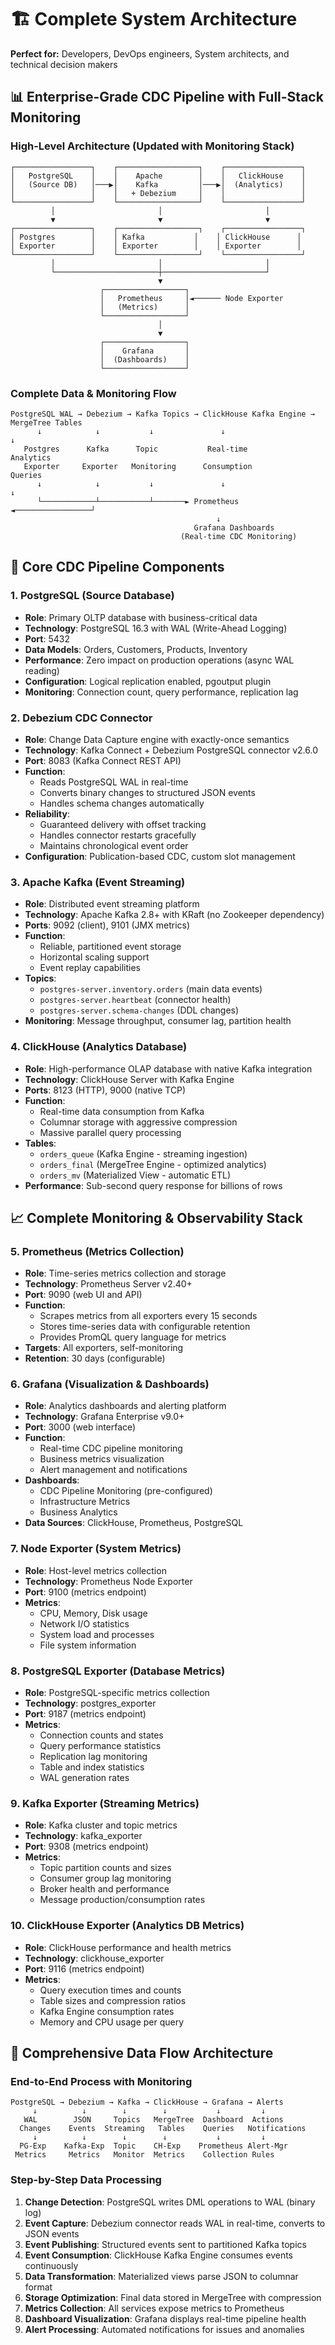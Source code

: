 # 🏗️ Complete System Architecture

**Perfect for:** Developers, DevOps engineers, System architects, and technical decision makers

## 📊 Enterprise-Grade CDC Pipeline with Full-Stack Monitoring

### High-Level Architecture (Updated with Monitoring Stack)
```
┌─────────────────┐    ┌──────────────────┐    ┌─────────────────┐
│   PostgreSQL    │    │    Apache        │    │   ClickHouse    │
│   (Source DB)   │───▶│    Kafka         │───▶│  (Analytics)    │
│                 │    │   + Debezium     │    │                 │
└─────────────────┘    └──────────────────┘    └─────────────────┘
         │                       │                       │
         ▼                       ▼                       ▼
┌─────────────────┐    ┌──────────────────┐    ┌─────────────────┐
│ Postgres        │    │ Kafka           │    │ ClickHouse      │
│ Exporter        │    │ Exporter        │    │ Exporter        │
└─────────────────┘    └──────────────────┘    └─────────────────┘
         │                       │                       │
         └───────────────────────┼───────────────────────┘
                                 ▼
                    ┌──────────────────┐
                    │   Prometheus     │◄────── Node Exporter
                    │   (Metrics)      │
                    └──────────────────┘
                                 │
                                 ▼
                    ┌──────────────────┐
                    │    Grafana       │
                    │  (Dashboards)    │
                    └──────────────────┘
```

### Complete Data & Monitoring Flow
```
PostgreSQL WAL → Debezium → Kafka Topics → ClickHouse Kafka Engine → MergeTree Tables
      ↓            ↓           ↓               ↓                        ↓
   Postgres      Kafka      Topic           Real-time               Analytics
   Exporter     Exporter   Monitoring      Consumption             Queries
      ↓            ↓           ↓               ↓                        ↓
      └────────────┴───────────┴───────► Prometheus ◄─────────────────┘
                                              ↓
                                         Grafana Dashboards
                                      (Real-time CDC Monitoring)
```

## 🎯 Core CDC Pipeline Components

### 1. **PostgreSQL (Source Database)**
- **Role**: Primary OLTP database with business-critical data
- **Technology**: PostgreSQL 16.3 with WAL (Write-Ahead Logging)
- **Port**: 5432
- **Data Models**: Orders, Customers, Products, Inventory
- **Performance**: Zero impact on production operations (async WAL reading)
- **Configuration**: Logical replication enabled, pgoutput plugin
- **Monitoring**: Connection count, query performance, replication lag

### 2. **Debezium CDC Connector**
- **Role**: Change Data Capture engine with exactly-once semantics  
- **Technology**: Kafka Connect + Debezium PostgreSQL connector v2.6.0
- **Port**: 8083 (Kafka Connect REST API)
- **Function**: 
  - Reads PostgreSQL WAL in real-time
  - Converts binary changes to structured JSON events
  - Handles schema changes automatically
- **Reliability**: 
  - Guaranteed delivery with offset tracking
  - Handles connector restarts gracefully
  - Maintains chronological event order
- **Configuration**: Publication-based CDC, custom slot management

### 3. **Apache Kafka (Event Streaming)**
- **Role**: Distributed event streaming platform
- **Technology**: Apache Kafka 2.8+ with KRaft (no Zookeeper dependency)
- **Ports**: 9092 (client), 9101 (JMX metrics)
- **Function**:
  - Reliable, partitioned event storage
  - Horizontal scaling support
  - Event replay capabilities
- **Topics**: 
  - `postgres-server.inventory.orders` (main data events)
  - `postgres-server.heartbeat` (connector health)
  - `postgres-server.schema-changes` (DDL changes)
- **Monitoring**: Message throughput, consumer lag, partition health

### 4. **ClickHouse (Analytics Database)**
- **Role**: High-performance OLAP database with native Kafka integration
- **Technology**: ClickHouse Server with Kafka Engine
- **Ports**: 8123 (HTTP), 9000 (native TCP)
- **Function**:
  - Real-time data consumption from Kafka
  - Columnar storage with aggressive compression
  - Massive parallel query processing
- **Tables**:
  - `orders_queue` (Kafka Engine - streaming ingestion)
  - `orders_final` (MergeTree Engine - optimized analytics)
  - `orders_mv` (Materialized View - automatic ETL)
- **Performance**: Sub-second query response for billions of rows

## 📈 Complete Monitoring & Observability Stack

### 5. **Prometheus (Metrics Collection)**
- **Role**: Time-series metrics collection and storage
- **Technology**: Prometheus Server v2.40+
- **Port**: 9090 (web UI and API)
- **Function**:
  - Scrapes metrics from all exporters every 15 seconds
  - Stores time-series data with configurable retention
  - Provides PromQL query language for metrics
- **Targets**: All exporters, self-monitoring
- **Retention**: 30 days (configurable)

### 6. **Grafana (Visualization & Dashboards)**
- **Role**: Analytics dashboards and alerting platform
- **Technology**: Grafana Enterprise v9.0+
- **Port**: 3000 (web interface)
- **Function**:
  - Real-time CDC pipeline monitoring
  - Business metrics visualization  
  - Alert management and notifications
- **Dashboards**: 
  - CDC Pipeline Monitoring (pre-configured)
  - Infrastructure Metrics
  - Business Analytics
- **Data Sources**: ClickHouse, Prometheus, PostgreSQL

### 7. **Node Exporter (System Metrics)**
- **Role**: Host-level metrics collection
- **Technology**: Prometheus Node Exporter
- **Port**: 9100 (metrics endpoint)
- **Metrics**:
  - CPU, Memory, Disk usage
  - Network I/O statistics
  - System load and processes
  - File system information

### 8. **PostgreSQL Exporter (Database Metrics)**
- **Role**: PostgreSQL-specific metrics collection
- **Technology**: postgres_exporter
- **Port**: 9187 (metrics endpoint)
- **Metrics**:
  - Connection counts and states
  - Query performance statistics
  - Replication lag monitoring
  - Table and index statistics
  - WAL generation rates

### 9. **Kafka Exporter (Streaming Metrics)**
- **Role**: Kafka cluster and topic metrics
- **Technology**: kafka_exporter
- **Port**: 9308 (metrics endpoint)
- **Metrics**:
  - Topic partition counts and sizes
  - Consumer group lag monitoring
  - Broker health and performance
  - Message production/consumption rates

### 10. **ClickHouse Exporter (Analytics DB Metrics)**
- **Role**: ClickHouse performance and health metrics
- **Technology**: clickhouse_exporter
- **Port**: 9116 (metrics endpoint)  
- **Metrics**:
  - Query execution times and counts
  - Table sizes and compression ratios
  - Kafka Engine consumption rates
  - Memory and CPU usage per query

## 🔄 Comprehensive Data Flow Architecture

### End-to-End Process with Monitoring
```
PostgreSQL → Debezium → Kafka → ClickHouse → Grafana → Alerts
     ↓          ↓        ↓        ↓           ↓         ↓
   WAL        JSON     Topics   MergeTree  Dashboard  Actions
  Changes    Events  Streaming   Tables    Queries   Notifications
     ↓          ↓        ↓        ↓           ↓         ↓
  PG-Exp    Kafka-Exp  Topic    CH-Exp    Prometheus Alert-Mgr
 Metrics     Metrics   Monitor  Metrics    Collection Rules
```

### Step-by-Step Data Processing
1. **Change Detection**: PostgreSQL writes DML operations to WAL (binary log)
2. **Event Capture**: Debezium connector reads WAL in real-time, converts to JSON events  
3. **Event Publishing**: Structured events sent to partitioned Kafka topics
4. **Event Consumption**: ClickHouse Kafka Engine consumes events continuously
5. **Data Transformation**: Materialized views parse JSON to columnar format
6. **Storage Optimization**: Final data stored in MergeTree with compression
7. **Metrics Collection**: All services expose metrics to Prometheus
8. **Dashboard Visualization**: Grafana displays real-time pipeline health
9. **Alert Processing**: Automated notifications for issues and anomalies